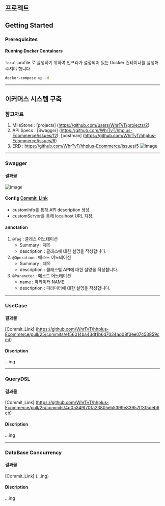 ## 프로젝트

## Getting Started

### Prerequisites

#### Running Docker Containers

`local` profile 로 실행하기 위하여 인프라가 설정되어 있는 Docker 컨테이너를 실행해주셔야 합니다.

```bash
docker-compose up -d
```
---

## 이커머스 시스템 구축

### 참고자료
1. MileStone : [projects] (https://github.com/users/WhrTvT/projects/2)
2. API Specs : [Swagger] (https://github.com/WhrTvT/hhplus-Ecommerce/issues/12), [postman] (https://github.com/WhrTvT/hhplus-Ecommerce/issues/6)
3. ERD : https://github.com/WhrTvT/hhplus-Ecommerce/issues/5
   ![image](https://github.com/user-attachments/assets/cf7c4366-e4c9-4281-8e88-09e30c2b415c)
---

### Swagger

#### 결과물
![image](https://github.com/user-attachments/assets/66bd9f36-ff79-423f-9a58-e4f1bdf49d5c)

#### Config [Commit_Link](https://github.com/WhrTvT/hhplus-Ecommerce/pull/25/commits/aa9a67f45944be29a96c2f65b2479faae8f9f36c)
- customInfo를 통해 API description 생성.
- customServer를 통해 localhost URL 지정.


#### annotation
1. `@Tag` : 클래스 어노테이션
    - Summary : 제목
    - description : 클래스에 대한 설명을 작성합니다.
2. `@Operation` : 메소드 어노테이션
    - Summary : 제목
    - description : 클래스별 API에 대한 설명을 작성합니다.
3. `@Parameter` : 메소드 어노테이션
    - name : 파라미터 NAME
    - description : 파라미터에 대한 설명을 작성합니다.
---

### UseCase

#### 결과물
[Commit_Link] (https://github.com/WhrTvT/hhplus-Ecommerce/pull/25/commits/ef56014ba43df1b6d7034ad08f3ee07453859ced)

#### Discription
...ing

----

### QueryDSL

#### 결과물
[Commit_Link] (https://github.com/WhrTvT/hhplus-Ecommerce/pull/25/commits/4d05349f701a23805eb5399e83957ff3f5deb6cb)

#### Discription
...ing

----

### DataBase Concurrency

#### 결과물
[Commit_Link] (...ing)

#### Discription
...ing